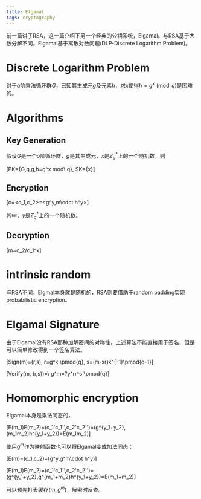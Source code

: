 ```yaml
---
title: Elgamal
tags: cryptography
---
```


前一篇讲了RSA，这一篇介绍下另一个经典的公钥系统，Elgamal。与RSA基于大数分解不同，Elgamal基于离散对数问题(DLP-Discrete Logarithm Problem)。

# Discrete Logarithm Problem

对于$q$阶乘法循环群$G$，已知其生成元$g$及元素$h$，求$x$使得$h=g^x \pmod{q}$是困难的。

# Algorithms

## Key Generation

假设$G$是一个$q$阶循环群，$g$是其生成元，$x$是$Z_q^*$上的一个随机数，则

\[PK=\{G,q,g,h=g^x mod\ q\}, SK=\{x\}\]

## Encryption

\[c=<c_1,c_2>=<g^y,m\cdot h^y>\]

其中，$y$是$Z_q^*$上的一个随机数。

## Decryption

\[m=c_2/c_1^x\]

# intrinsic random

与RSA不同，Elgmal本身就是随机的，RSA则要借助于random padding实现probabilistic encryption。

# Elgamal Signature

由于Elgamal没有RSA那种加解密间的对称性，上述算法不能直接用于签名，但是可以简单修改得到一个签名算法。

\[Sign(m)=(r,s), r=g^k \pmod{q}, s=(m-xr)k^{-1}\pmod{q-1}\]

\[Verify(m, (r,s))=\ g^m=?y^rr^s \pmod{q}\]

# Homomorphic encryption

Elgamal本身是乘法同态的，

\[E(m_1)E(m_2)=(c_1'c_1'',c_2'c_2'')=(g^{y_1+y_2},(m_1m_2)h^{y_1+y_2})=E(m_1m_2)\]

使用$g^m$作为映射函数也可以将Elgamal变成加法同态：

\[E(m)=(c_1,c_2)=(g^y,g^m\cdot h^y)\]

\[E(m_1)E(m_2)=(c_1'c_1'',c_2'c_2'')=(g^{y_1+y_2},g^{m_1+m_2}h^{y_1+y_2})=E(m_1+m_2)\]

可以预先打表缓存$(m, g^m)$，解密时反查。
